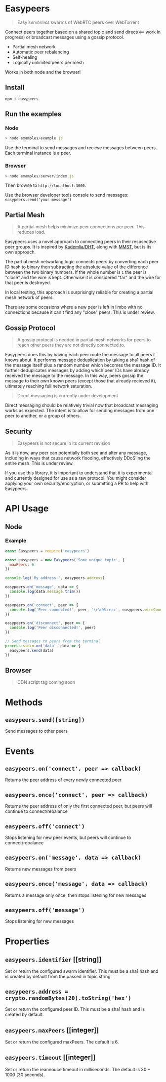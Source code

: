 # Easypeers
> Easy *serverless* swarms of WebRTC peers over WebTorrent

Connect peers together based on a shared topic and send direct(<== work in progress) or broadcast messages using a gossip protocol.

- Partial mesh network
- Automatic peer rebalancing
- Self-healing
- Logically unlimited peers per mesh

Works in both node and the browser!

## Install
```
npm i easypeers
```
## Run the examples
### Node
```js
> node examples/example.js
```
Use the terminal to send messages and recieve messages between peers. Each terminal instance is a peer.

### Browser
```js
> node examples/server/index.js
```
Then browse to `http://localhost:3000`.

Use the browser developer tools console to send messages: `easypeers.send('your message')`

## Partial Mesh
> A partial mesh helps minimize peer connections per peer. This reduces load.

Easypeers uses a novel approach to connecting peers in their respsective peer groups. It is inspired by [Kademlia/DHT](https://en.wikipedia.org/wiki/Kademlia), along with [MMST](https://github.com/RangerMauve/mostly-minimal-spanning-tree), but is its own approach.

The partial mesh networking logic connects peers by converting each peer ID hash to binary then subtracting the absolute value of the difference between the two binary numbers. If the whole number is `1` the peer is "close" and the wire is kept. Otherwise it is considered "far" and the wire for that peer is destroyed.

In local testing, this approach is surprisingly reliable for creating a partial mesh network of peers.

There are some occasions where a new peer is left in limbo with no connections because it can't find any "close" peers. This is under review.

## Gossip Protocol
> A gossip protocol is needed in partial mesh networks for peers to reach other peers they are not directly connected to.

Easypeers does this by having each peer route the message to all peers it knows about. It performs message deduplication by taking a sha1 hash of the message itself plus a random number which becomes the message ID. It further deduplicates messages by adding which peer IDs have already received the message to the message. In this way, peers gossip the message to their own known peers (except those that already recieved it), ultimately reaching full network saturation.

> Direct messaging is currently under development

Direct messaging should be relatively trivial now that broadcast messaging works as expected. The intent is to allow for sending messages from one peer to another, or a group of others.

## Security
> Easypeers is not secure in its current revision

As it is now, any peer can potentially both see and alter any message, including in ways that cause network flooding, effectively DDoS'ing the entire mesh. This is under review.

If you use this library, it is important to understand that it is experimental and currently designed for use as a raw protocol. You might consider applying your own security/encryption, or submitting a PR to help with Easypeers.

# API Usage
## Node
### Example
```js
const Easypeers = require('easypeers')

const easypeers = new Easypeers('Some unique topic', {
  maxPeers: 6
})

console.log('My address:', easypeers.address)

easypeers.on('message', data => {
  console.log(data.message.trim())
})

easypeers.on('connect', peer => {
  console.log('Peer connected!', peer, '\r\nWires:', easypeers.wireCount)
})

easypeers.on('disconnect', peer => {
  console.log('Peer disconnected!', peer)
})

// Send messages to peers from the terminal
process.stdin.on('data', data => {
  easypeers.send(data)
})
```

## Browser
> CDN script tag coming soon

# Methods
## `easypeers.send([string])`
Send messages to other peers

# Events
## `easypeers.on('connect', peer => callback)`
Returns the peer address of every newly connected peer

## `easypeers.once('connect', peer => callback)`
Returns the peer address of only the first connected peer, but peers will continue to connect/rebalance

## `easypeers.off('connect')`
Stops listening for new peer events, but peers will continue to connect/rebalance

## `easypeers.on('message', data => callback)`
Returns new messages from peers

## `easypeers.once('message', data => callback)`
Returns a message only once, then stops listening for new messages

## `easypeers.off('message')`
Stops listening for new messages

# Properties
## `easypeers.identifier` [[string]]
Set or return the configured swarm identifier. This must be a sha1 hash and is created by default from the passed in topic string.

## `easypeers.address = crypto.randomBytes(20).toString('hex')`
Set or return the configured peer ID. This must be a sha1 hash and is created by default.

## `easypeers.maxPeers` [[integer]]
Set or return the configured maxPeers. The default is 6.

## `easypeers.timeout` [[integer]]
Set or return the reannouce timeout in milliseconds. The default is 30 * 1000 (30 seconds).


